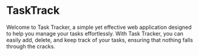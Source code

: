 # TaskTrack
Welcome to Task Tracker, a simple yet effective web application designed to help you manage your tasks effortlessly. With Task Tracker, you can easily add, delete, and keep track of your tasks, ensuring that nothing falls through the cracks.

